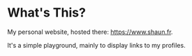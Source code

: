 # What's This?

My personal website, hosted there: https://www.shaun.fr.

It's a simple playground, mainly to display links to my profiles.
